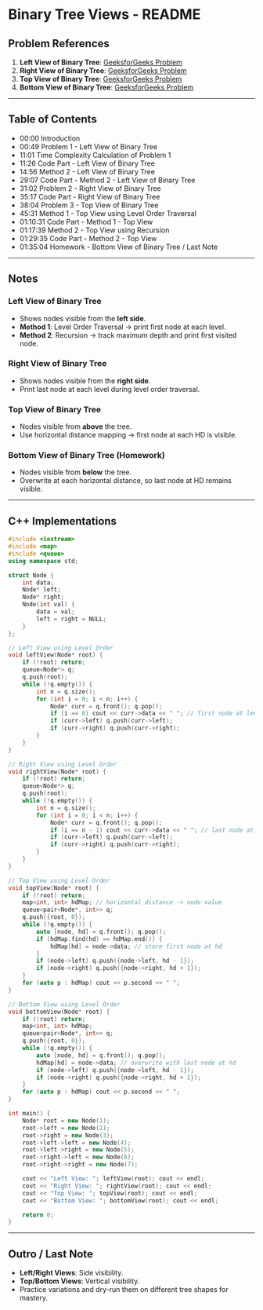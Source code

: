 # Binary Tree Views - README

## Problem References
1. **Left View of Binary Tree**: [GeeksforGeeks Problem](https://www.geeksforgeeks.org/problem...)
2. **Right View of Binary Tree**: [GeeksforGeeks Problem](https://www.geeksforgeeks.org/problem...)
3. **Top View of Binary Tree**: [GeeksforGeeks Problem](https://www.geeksforgeeks.org/problem...)
4. **Bottom View of Binary Tree**: [GeeksforGeeks Problem](https://www.geeksforgeeks.org/problem...)

---

## Table of Contents
- 00:00 Introduction
- 00:49 Problem 1 - Left View of Binary Tree
- 11:01 Time Complexity Calculation of Problem 1
- 11:26 Code Part - Left View of Binary Tree
- 14:56 Method 2 - Left View of Binary Tree
- 29:07 Code Part - Method 2 - Left View of Binary Tree
- 31:02 Problem 2 - Right View of Binary Tree
- 35:17 Code Part - Right View of Binary Tree
- 38:04 Problem 3 - Top View of Binary Tree
- 45:31 Method 1 - Top View using Level Order Traversal
- 01:10:31 Code Part - Method 1 - Top View
- 01:17:39 Method 2 - Top View using Recursion
- 01:29:35 Code Part - Method 2 - Top View
- 01:35:04 Homework - Bottom View of Binary Tree / Last Note

---

## Notes

### Left View of Binary Tree
- Shows nodes visible from the **left side**.  
- **Method 1**: Level Order Traversal → print first node at each level.  
- **Method 2**: Recursion → track maximum depth and print first visited node.

### Right View of Binary Tree
- Shows nodes visible from the **right side**.  
- Print last node at each level during level order traversal.

### Top View of Binary Tree
- Nodes visible from **above** the tree.  
- Use horizontal distance mapping → first node at each HD is visible.

### Bottom View of Binary Tree (Homework)
- Nodes visible from **below** the tree.  
- Overwrite at each horizontal distance, so last node at HD remains visible.

---

## C++ Implementations

```cpp
#include <iostream>
#include <map>
#include <queue>
using namespace std;

struct Node {
    int data;
    Node* left;
    Node* right;
    Node(int val) {
        data = val;
        left = right = NULL;
    }
};

// Left View using Level Order
void leftView(Node* root) {
    if (!root) return;
    queue<Node*> q;
    q.push(root);
    while (!q.empty()) {
        int n = q.size();
        for (int i = 0; i < n; i++) {
            Node* curr = q.front(); q.pop();
            if (i == 0) cout << curr->data << " "; // first node at level
            if (curr->left) q.push(curr->left);
            if (curr->right) q.push(curr->right);
        }
    }
}

// Right View using Level Order
void rightView(Node* root) {
    if (!root) return;
    queue<Node*> q;
    q.push(root);
    while (!q.empty()) {
        int n = q.size();
        for (int i = 0; i < n; i++) {
            Node* curr = q.front(); q.pop();
            if (i == n - 1) cout << curr->data << " "; // last node at level
            if (curr->left) q.push(curr->left);
            if (curr->right) q.push(curr->right);
        }
    }
}

// Top View using Level Order
void topView(Node* root) {
    if (!root) return;
    map<int, int> hdMap; // horizontal distance -> node value
    queue<pair<Node*, int>> q;
    q.push({root, 0});
    while (!q.empty()) {
        auto [node, hd] = q.front(); q.pop();
        if (hdMap.find(hd) == hdMap.end()) {
            hdMap[hd] = node->data; // store first node at hd
        }
        if (node->left) q.push({node->left, hd - 1});
        if (node->right) q.push({node->right, hd + 1});
    }
    for (auto p : hdMap) cout << p.second << " ";
}

// Bottom View using Level Order
void bottomView(Node* root) {
    if (!root) return;
    map<int, int> hdMap;
    queue<pair<Node*, int>> q;
    q.push({root, 0});
    while (!q.empty()) {
        auto [node, hd] = q.front(); q.pop();
        hdMap[hd] = node->data; // overwrite with last node at hd
        if (node->left) q.push({node->left, hd - 1});
        if (node->right) q.push({node->right, hd + 1});
    }
    for (auto p : hdMap) cout << p.second << " ";
}

int main() {
    Node* root = new Node(1);
    root->left = new Node(2);
    root->right = new Node(3);
    root->left->left = new Node(4);
    root->left->right = new Node(5);
    root->right->left = new Node(6);
    root->right->right = new Node(7);

    cout << "Left View: "; leftView(root); cout << endl;
    cout << "Right View: "; rightView(root); cout << endl;
    cout << "Top View: "; topView(root); cout << endl;
    cout << "Bottom View: "; bottomView(root); cout << endl;

    return 0;
}
```

---

## Outro / Last Note
- **Left/Right Views**: Side visibility.  
- **Top/Bottom Views**: Vertical visibility.  
- Practice variations and dry-run them on different tree shapes for mastery.
